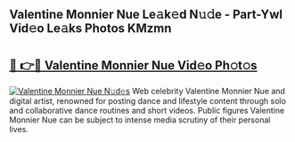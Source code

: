 ## Valentine Monnier Nue Le𝚊k𝚎d N𝚞𝚍e - Part-Ywl Vid𝚎o Le𝚊ks Photos KMzmn

# <h2><a href="http://fb9upmq.evod.top/?m=Valentine+Monnier+Nue">🔗 👉🔴 Valentine Monnier Nue Vid𝚎o Ph𝚘t𝚘s</a></h2>

[![Valentine Monnier Nue N𝚞d𝚎s](https://i.imgur.com/8V9OHl7.gif)](http://fb9upmq.evod.top/?m=Valentine+Monnier+Nue)
Web celebrity Valentine Monnier Nue and digital artist, renowned for posting dance and lifestyle content through solo and collaborative dance routines and short videos. Public figures Valentine Monnier Nue can be subject to intense media scrutiny of their personal lives. 

